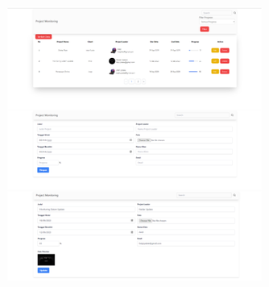 ![Gambar 1](public/hasil/tes1.png)
![Gambar 2](public/hasil/tes2.png)
![Gambar 3](public/hasil/tes3.png)
